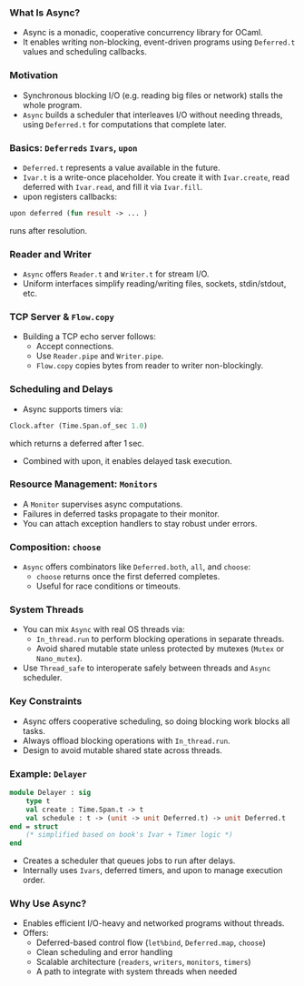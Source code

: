 ### What Is Async?
- Async is a monadic, cooperative concurrency library for OCaml.
- It enables writing non-blocking, event-driven programs using `Deferred.t` values and scheduling callbacks.

### Motivation
- Synchronous blocking I/O (e.g. reading big files or network) stalls the whole program.
- `Async` builds a scheduler that interleaves I/O without needing threads, using `Deferred.t` for computations that complete later.

### Basics: `Deferreds` `Ivars`, `upon`
- `Deferred.t` represents a value available in the future.
- `Ivar.t` is a write-once placeholder. You create it with `Ivar.create`, read deferred with `Ivar.read`, and fill it via `Ivar.fill`.
- upon registers callbacks:
```ocaml
upon deferred (fun result -> ... ) 
```
runs after resolution.

### Reader and Writer
- `Async` offers `Reader.t` and `Writer.t` for stream I/O.
- Uniform interfaces simplify reading/writing files, sockets, stdin/stdout, etc.

### TCP Server & `Flow.copy`
- Building a TCP echo server follows:
    - Accept connections.
    - Use `Reader.pipe` and `Writer.pipe`.
    - `Flow.copy` copies bytes from reader to writer non-blockingly.

### Scheduling and Delays
- Async supports timers via:
```ocaml
Clock.after (Time.Span.of_sec 1.0)
```
 which returns a deferred after 1 sec.
-  Combined with upon, it enables delayed task execution.

### Resource Management: `Monitors`
- A `Monitor` supervises async computations.
- Failures in deferred tasks propagate to their monitor.
- You can attach exception handlers to stay robust under errors.

### Composition: `choose`
- `Async` offers combinators like `Deferred.both`, `all`, and `choose`:
    - `choose` returns once the first deferred completes.
    - Useful for race conditions or timeouts.

### System Threads
- You can mix `Async` with real OS threads via:
    - `In_thread.run` to perform blocking operations in separate threads.
    - Avoid shared mutable state unless protected by mutexes (`Mutex` or `Nano_mutex`).
- Use `Thread_safe` to interoperate safely between threads and `Async` scheduler.

### Key Constraints
- Async offers cooperative scheduling, so doing blocking work blocks all tasks.
- Always offload blocking operations with `In_thread.run`.
- Design to avoid mutable shared state across threads.

### Example: `Delayer`
```ocaml
module Delayer : sig
	type t
	val create : Time.Span.t -> t
	val schedule : t -> (unit -> unit Deferred.t) -> unit Deferred.t
end = struct
	(* simplified based on book's Ivar + Timer logic *)
end
```
- Creates a scheduler that queues jobs to run after delays.
- Internally uses `Ivars`, deferred timers, and upon to manage execution order.

### Why Use Async?
- Enables efficient I/O-heavy and networked programs without threads.
- Offers:
    - Deferred-based control flow (`let%bind`, `Deferred.map`, `choose`)
    - Clean scheduling and error handling
    - Scalable architecture (`readers`, `writers`, `monitors`, `timers`)
    - A path to integrate with system threads when needed